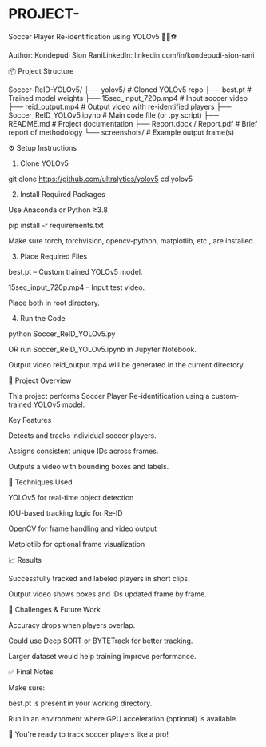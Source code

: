 # PROJECT-
Soccer Player Re-identification using YOLOv5 🏃‍♂️⚽

Author: Kondepudi Sion RaniLinkedIn: linkedin.com/in/kondepudi-sion-rani

📦 Project Structure

Soccer-ReID-YOLOv5/
├── yolov5/                     # Cloned YOLOv5 repo
├── best.pt                    # Trained model weights
├── 15sec_input_720p.mp4       # Input soccer video
├── reid_output.mp4            # Output video with re-identified players
├── Soccer_ReID_YOLOv5.ipynb   # Main code file (or .py script)
├── README.md                  # Project documentation
├── Report.docx / Report.pdf   # Brief report of methodology
└── screenshots/               # Example output frame(s)

⚙️ Setup Instructions

1. Clone YOLOv5

git clone https://github.com/ultralytics/yolov5
cd yolov5

2. Install Required Packages

Use Anaconda or Python ≥3.8

pip install -r requirements.txt

Make sure torch, torchvision, opencv-python, matplotlib, etc., are installed.

3. Place Required Files

best.pt – Custom trained YOLOv5 model.

15sec_input_720p.mp4 – Input test video.

Place both in root directory.

4. Run the Code

python Soccer_ReID_YOLOv5.py

OR run Soccer_ReID_YOLOv5.ipynb in Jupyter Notebook.

Output video reid_output.mp4 will be generated in the current directory.

🧠 Project Overview

This project performs Soccer Player Re-identification using a custom-trained YOLOv5 model.

Key Features

Detects and tracks individual soccer players.

Assigns consistent unique IDs across frames.

Outputs a video with bounding boxes and labels.

🧪 Techniques Used

YOLOv5 for real-time object detection

IOU-based tracking logic for Re-ID

OpenCV for frame handling and video output

Matplotlib for optional frame visualization

📈 Results

Successfully tracked and labeled players in short clips.

Output video shows boxes and IDs updated frame by frame.

📌 Challenges & Future Work

Accuracy drops when players overlap.

Could use Deep SORT or BYTETrack for better tracking.

Larger dataset would help training improve performance.

✅ Final Notes

Make sure:

best.pt is present in your working directory.

Run in an environment where GPU acceleration (optional) is available.

🎉 You're ready to track soccer players like a pro!
